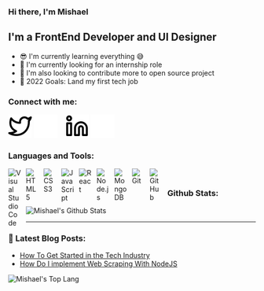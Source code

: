 ### Hi there, I'm Mishael

## I'm a FrontEnd Developer and UI Designer
- 😎 I'm currently learning everything 😅
- 🤩 I'm currently looking for an internship role
- 🥰 I'm also looking to contribute more to open source project
- 🤑 2022 Goals: Land my first tech job

### Connect with me:

[![website](./img/twitter-light.svg)](https://twitter.com/dada_mishael#gh-light-mode-only)
[![website](./img/twitter-dark.svg)](https://twitter.com/dada_mishael#gh-dark-mode-only)
&nbsp;&nbsp;
[![website](./img/linkedin-light.svg)](https://linkedin.com/in/mishael-dada#gh-light-mode-only)
[![website](./img/linkedin-dark.svg)](https://linkedin.com/in/mishael-dada#gh-dark-mode-only)

### Languages and Tools:

<img align="left" alt="Visual Studio Code" width="26px" src="https://cdn.jsdelivr.net/gh/devicons/devicon/icons/vscode/vscode-original.svg" style="padding-right:10px;" />
<img align="left" alt="HTML5" width="26px" src="https://cdn.jsdelivr.net/gh/devicons/devicon/icons/html5/html5-original.svg" style="padding-right:10px;" />
<img align="left" alt="CSS3" width="26px" src="https://cdn.jsdelivr.net/gh/devicons/devicon/icons/css3/css3-original.svg" style="padding-right:10px;" />
<img align="left" alt="JavaScript" width="26px" src="https://cdn.jsdelivr.net/gh/devicons/devicon/icons/javascript/javascript-original.svg" style="padding-right:10px;" />
<img align="left" alt="React" width="26px" src="https://cdn.jsdelivr.net/gh/devicons/devicon/icons/react/react-original.svg" style="padding-right:10px;" />
<img align="left" alt="Node.js" width="26px" src="https://cdn.jsdelivr.net/gh/devicons/devicon/icons/nodejs/nodejs-original.svg" style="padding-right:10px;" />
<img align="left" alt="MongoDB" width="26px" src="https://cdn.jsdelivr.net/gh/devicons/devicon/icons/mongodb/mongodb-original.svg" style="padding-right:10px;" />
<img align="left" alt="Git" width="26px" src="https://cdn.jsdelivr.net/gh/devicons/devicon/icons/git/git-original.svg" style="padding-right:10px;" />
<img align="left" alt="GitHub" width="26px" src="https://user-images.githubusercontent.com/3369400/139447912-e0f43f33-6d9f-45f8-be46-2df5bbc91289.png" style="padding-right:10px;" />


<br />

### Github Stats:

<img alt="Mishael's Github Stats" src="https://github-readme-stats.vercel.app/api?username=mishael1-d&show_icons=true&hide_border=true&theme=radical"/>

---

### 🤩 Latest Blog Posts:
<!-- BLOG-POST-LIST:START -->
- [How To Get Started in the Tech Industry](https://dev.to/mishaeldada/how-to-get-started-in-the-tech-industry-1k0i)
- [How Do I implement Web Scraping With NodeJS](https://dev.to/mishaeldada/how-do-i-implement-web-scraping-with-nodejs-21c6)
<!-- BLOG-POST-LIST:END -->

<img align="left" alt="Mishael's Top Lang" src="https://github-readme-stats.vercel.app/api/top-langs/?username=mishael1-d&layout=compact&theme=radical" />

<br />

<br />



[website]: https://mishael.netlify.app
[linkedin]: https://linkedin.com/in/mishael-dada
[twitter]: https://twitter.com/Dada_Mishael
